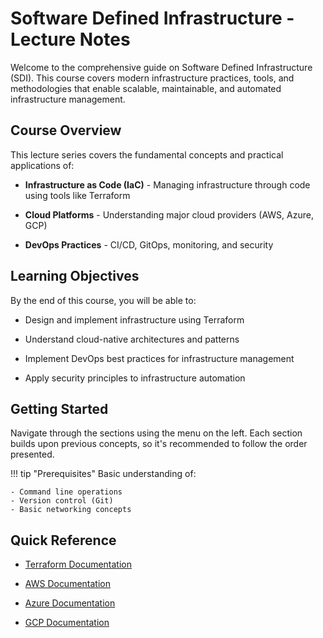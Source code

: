# Software Defined Infrastructure - Lecture Notes

Welcome to the comprehensive guide on Software Defined Infrastructure (SDI). This course covers modern infrastructure practices, tools, and methodologies that enable scalable, maintainable, and automated infrastructure management.

## Course Overview

This lecture series covers the fundamental concepts and practical applications of:

- **Infrastructure as Code (IaC)** - Managing infrastructure through code using tools like Terraform

- **Cloud Platforms** - Understanding major cloud providers (AWS, Azure, GCP)
- **DevOps Practices** - CI/CD, GitOps, monitoring, and security

## Learning Objectives

By the end of this course, you will be able to:

- Design and implement infrastructure using Terraform

- Understand cloud-native architectures and patterns
- Implement DevOps best practices for infrastructure management
- Apply security principles to infrastructure automation

## Getting Started

Navigate through the sections using the menu on the left. Each section builds upon previous concepts, so it's recommended to follow the order presented.

!!! tip "Prerequisites"
    Basic understanding of:
    
    - Command line operations
    - Version control (Git)
    - Basic networking concepts


## Quick Reference

- [Terraform Documentation](https://www.terraform.io/docs)

- [AWS Documentation](https://docs.aws.amazon.com)
- [Azure Documentation](https://docs.microsoft.com/azure)
- [GCP Documentation](https://cloud.google.com/docs)
